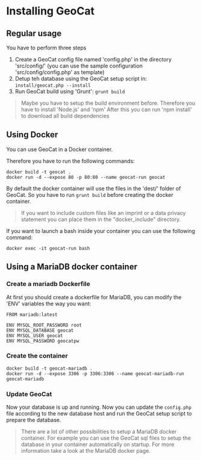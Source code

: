 # Installing GeoCat

## Regular usage

You have to perform three steps

1. Create a GeoCat config file named 'config.php' in the directory 'src/config/' (you can use the sample configuration 'src/config/config.php' as template)
1. Detup teh database using the GeoCat setup script in: `install/geocat.php --install`
1. Run GeoCat build using 'Grunt': `grunt build`

> Maybe you have to setup the build environment before. Therefore you have to install 'Node.js' and 'npm'
> After this you can run 'npm install' to download all build dependencies

## Using Docker

You can use GeoCat in a Docker container.

Therefore you have to run the following commands:

```
docker build -t geocat .
docker run -d --expose 80 -p 80:80 --name geocat-run geocat
```

By default the docker container will use the files in the 'dest/' folder of GeoCat.
So you have to run `grunt build` before creating the docker container.

> If you want to include custom files like an imprint or a data privacy statement you can place them in the "docker_include" directory.

If you want to launch a bash inside your container you can use the following command:

`docker exec -it geocat-run bash`

## Using a MariaDB docker container
### Create a mariadb Dockerfile

At first you should create a dockerfile for MariaDB, you can modify the 'ENV' variables the way you want:

```
FROM mariadb:latest

ENV MYSQL_ROOT_PASSWORD root
ENV MYSQL_DATABASE geocat
ENV MYSQL_USER geocat
ENV MYSQL_PASSWORD geocatpw
```

### Create the container

```
docker build -t geocat-mariadb .
docker run -d --expose 3306 -p 3306:3306 --name geocat-mariadb-run geocat-mariadb
```

### Update GeoCat

Now your database is up and running. Now you can update the `config.php` file according to the new database host and run the GeoCat setup script to prepare the database.

> There are a lot of other possibilities to setup a MariaDB docker container.
> For example you can use the GeoCat sql files to setup the database in your container automatically on startup.
> For more information take a look at the MariaDB docker page.
